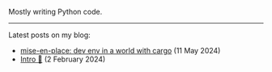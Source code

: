 Mostly writing Python code.

---
Latest posts on my blog:

- [mise-en-place: dev env in a world with cargo](https://vrslev.com/posts/dev-env-with-mise/) (11 May 2024)
- [Intro 🎉](https://vrslev.com/posts/intro/) (2 February 2024)
